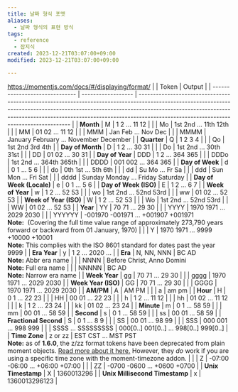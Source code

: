 ```yaml
---
title: 날짜 형식 포멧
aliases:
  - 날짜 형식의 표현 방식
tags:
  - reference
  - 잡지식
created: 2023-12-21T03:07:00+09:00
modified: 2023-12-21T03:07:00+09:00

---
```

https://momentjs.com/docs/#/displaying/format/
|                                | Token              | Output                                                                                                                                                                                                                                                                                           |
| ------------------------------ | ------------------ | ------------------------------------------------------------------------------------------------------------------------------------------------------------------------------------------------------------------------------------------------------------------------------------------------ |
| **Month**                      | M                  | 1 2 ... 11 12                                                                                                                                                                                                                                                                                    |
|                                | Mo                 | 1st 2nd ... 11th 12th                                                                                                                                                                                                                                                                            |
|                                | MM                 | 01 02 ... 11 12                                                                                                                                                                                                                                                                                  |
|                                | MMM                | Jan Feb ... Nov Dec                                                                                                                                                                                                                                                                              |
|                                | MMMM               | January February ... November December                                                                                                                                                                                                                                                           |
| **Quarter**                    | Q                  | 1 2 3 4                                                                                                                                                                                                                                                                                          |
|                                | Qo                 | 1st 2nd 3rd 4th                                                                                                                                                                                                                                                                                  |
| **Day of Month**               | D                  | 1 2 ... 30 31                                                                                                                                                                                                                                                                                    |
|                                | Do                 | 1st 2nd ... 30th 31st                                                                                                                                                                                                                                                                            |
|                                | DD                 | 01 02 ... 30 31                                                                                                                                                                                                                                                                                  |
| **Day of Year**                | DDD                | 1 2 ... 364 365                                                                                                                                                                                                                                                                                  |
|                                | DDDo               | 1st 2nd ... 364th 365th                                                                                                                                                                                                                                                                          |
|                                | DDDD               | 001 002 ... 364 365                                                                                                                                                                                                                                                                              |
| **Day of Week**                | d                  | 0 1 ... 5 6                                                                                                                                                                                                                                                                                      |
|                                | do                 | 0th 1st ... 5th 6th                                                                                                                                                                                                                                                                              |
|                                | dd                 | Su Mo ... Fr Sa                                                                                                                                                                                                                                                                                  |
|                                | ddd                | Sun Mon ... Fri Sat                                                                                                                                                                                                                                                                              |
|                                | dddd               | Sunday Monday ... Friday Saturday                                                                                                                                                                                                                                                                |
| **Day of Week (Locale)**       | e                  | 0 1 ... 5 6                                                                                                                                                                                                                                                                                      |
| **Day of Week (ISO)**          | E                  | 1 2 ... 6 7                                                                                                                                                                                                                                                                                      |
| **Week of Year**               | w                  | 1 2 ... 52 53                                                                                                                                                                                                                                                                                    |
|                                | wo                 | 1st 2nd ... 52nd 53rd                                                                                                                                                                                                                                                                            |
|                                | ww                 | 01 02 ... 52 53                                                                                                                                                                                                                                                                                  |
| **Week of Year (ISO)**         | W                  | 1 2 ... 52 53                                                                                                                                                                                                                                                                                    |
|                                | Wo                 | 1st 2nd ... 52nd 53rd                                                                                                                                                                                                                                                                            |
|                                | WW                 | 01 02 ... 52 53                                                                                                                                                                                                                                                                                  |
| **Year**                       | YY                 | 70 71 ... 29 30                                                                                                                                                                                                                                                                                  |
|                                | YYYY               | 1970 1971 ... 2029 2030                                                                                                                                                                                                                                                                          |
|                                | YYYYYY             | -001970 -001971 ... +001907 +001971  <br>**Note:** [](https://tc39.es/ecma262/#sec-expanded-years) (Covering the full time value range of approximately 273,790 years forward or backward from 01 January, 1970)                                                                   |
|                                | Y                  | 1970 1971 ... 9999 +10000 +10001  <br>**Note:** This complies with the ISO 8601 standard for dates past the year 9999                                                                                                                                                                            |
| **Era Year**                   | y                  | 1 2 ... 2020 ...                                                                                                                                                                                                                                                                                 |
| **Era**                        | N, NN, NNN         | BC AD  <br>**Note:** Abbr era name                                                                                                                                                                                                                                                               |
|                                | NNNN               | Before Christ, Anno Domini  <br>**Note:** Full era name                                                                                                                                                                                                                                          |
|                                | NNNNN              | BC AD  <br>**Note:** Narrow era name                                                                                                                                                                                                                                                             |
| **Week Year**                  | gg                 | 70 71 ... 29 30                                                                                                                                                                                                                                                                                  |
|                                | gggg               | 1970 1971 ... 2029 2030                                                                                                                                                                                                                                                                          |
| **Week Year (ISO)**            | GG                 | 70 71 ... 29 30                                                                                                                                                                                                                                                                                  |
|                                | GGGG               | 1970 1971 ... 2029 2030                                                                                                                                                                                                                                                                          |
| **AM/PM**                      | A                  | AM PM                                                                                                                                                                                                                                                                                            |
|                                | a                  | am pm                                                                                                                                                                                                                                                                                            |
| **Hour**                       | H                  | 0 1 ... 22 23                                                                                                                                                                                                                                                                                    |
|                                | HH                 | 00 01 ... 22 23                                                                                                                                                                                                                                                                                  |
|                                | h                  | 1 2 ... 11 12                                                                                                                                                                                                                                                                                    |
|                                | hh                 | 01 02 ... 11 12                                                                                                                                                                                                                                                                                  |
|                                | k                  | 1 2 ... 23 24                                                                                                                                                                                                                                                                                    |
|                                | kk                 | 01 02 ... 23 24                                                                                                                                                                                                                                                                                  |
| **Minute**                     | m                  | 0 1 ... 58 59                                                                                                                                                                                                                                                                                    |
|                                | mm                 | 00 01 ... 58 59                                                                                                                                                                                                                                                                                  |
| **Second**                     | s                  | 0 1 ... 58 59                                                                                                                                                                                                                                                                                    |
|                                | ss                 | 00 01 ... 58 59                                                                                                                                                                                                                                                                                  |
| **Fractional Second**          | S                  | 0 1 ... 8 9                                                                                                                                                                                                                                                                                      |
|                                | SS                 | 00 01 ... 98 99                                                                                                                                                                                                                                                                                  |
|                                | SSS                | 000 001 ... 998 999                                                                                                                                                                                                                                                                              |
|                                | SSSS ... SSSSSSSSS | 000[0..] 001[0..] ... 998[0..] 999[0..]                                                                                                                                                                                                                                                          |
| **Time Zone**                  | z or zz            | EST CST ... MST PST  <br>**Note:** as of **1.6.0**, the z/zz format tokens have been deprecated from plain moment objects. [Read more about it here.](https://github.com/moment/moment/issues/162) However, they *do* work if you are using a specific time zone with the moment-timezone addon. |
|                                | Z                  | -07:00 -06:00 ... +06:00 +07:00                                                                                                                                                                                                                                                                  |
|                                | ZZ                 | -0700 -0600 ... +0600 +0700                                                                                                                                                                                                                                                                      |
| **Unix Timestamp**             | X                  | 1360013296                                                                                                                                                                                                                                                                                       |
| **Unix Millisecond Timestamp** | x                  | 1360013296123                                                                                                                                                                                                                                                                                    |